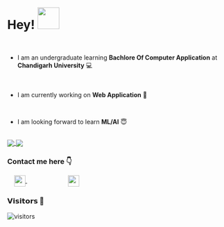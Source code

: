 # Hey! <img height="50px" src="https://github.com/ir2010/ir2010/blob/main/assets/waving_hand_sign_1024.gif">

<br>

- I am an undergraduate learning **Bachlore Of Computer Application** at **Chandigarh University** :computer:
<br>

- I am currently working on **Web Application**  :iphone:
<br>

- I am looking forward to learn **ML/AI**       :innocent:
<br>

<a href="https://github-readme-stats.vercel.app/api?username=pushpraj2001&show_icons=true&theme=cobalt">
  <img align="center" src="https://github-readme-stats.vercel.app/api?username=pushpraj2001&show_icons=true&theme=cobalt&custom_title=My GitHub Stats" />
</a>
<a href="https://github-readme-stats.vercel.app/api/top-langs/?username=pushpraj2001&layout=compact&langs_count=8">
  <img align="center" src="https://github-readme-stats.vercel.app/api/top-langs/?username=pushpraj2001&layout=compact&langs_count=10&theme=cobalt" />
</a>


### Contact me here     :point_down:
&nbsp; &nbsp; <a href="https://www.linkedin.com/in/pkpraj29/">
    <img align="center" width="26px" src="https://github.com/ir2010/ir2010/blob/main/assets/linkedin.jpeg" />
 </a>  &nbsp; &nbsp; &nbsp; &nbsp; &nbsp; &nbsp; &nbsp; &nbsp; &nbsp; &nbsp; &nbsp; &nbsp;
<a href="https://mail.google.com/mail/?view=cm&fs=1&tf=1&to=uic.19bca1099@gmail.com">
    <img align="center" width="26px" src="https://github.com/ir2010/ir2010/blob/main/assets/gmail.png" />
</a>
<br>

### 𝗩𝗶𝘀𝗶𝘁𝗼𝗿𝘀 :eyes:

![visitors](https://visitor-badge.glitch.me/badge?page_id=pushpraj2001)

